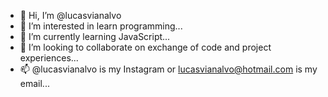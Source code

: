 - 👋 Hi, I’m @lucasvianalvo
- 👀 I’m interested in learn programming...
- 🌱 I’m currently learning  JavaScript...
- 💞️ I’m looking to collaborate on exchange of code and project experiences...
- 📫 @lucasvianalvo is my Instagram or lucasvianalvo@hotmail.com is my email...

<!---
lucasvianalvo/lucasvianalvo is a ✨ special ✨ repository because its `README.md` (this file) appears on your GitHub profile.
You can click the Preview link to take a look at your changes.
--->
